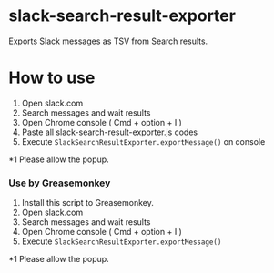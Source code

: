 # slack-search-result-exporter

Exports Slack messages as TSV from Search results.

# How to use

1. Open slack.com
1. Search messages and wait results
1. Open Chrome console ( Cmd + option + I )
1. Paste all slack-search-result-exporter.js codes
1. Execute `SlackSearchResultExporter.exportMessage()` on console

*1 Please allow the popup.

### Use by Greasemonkey

1. Install this script to Greasemonkey.
1. Open slack.com
1. Search messages and wait results
1. Open Chrome console ( Cmd + option + I )
1. Execute `SlackSearchResultExporter.exportMessage()`

*1 Please allow the popup.
